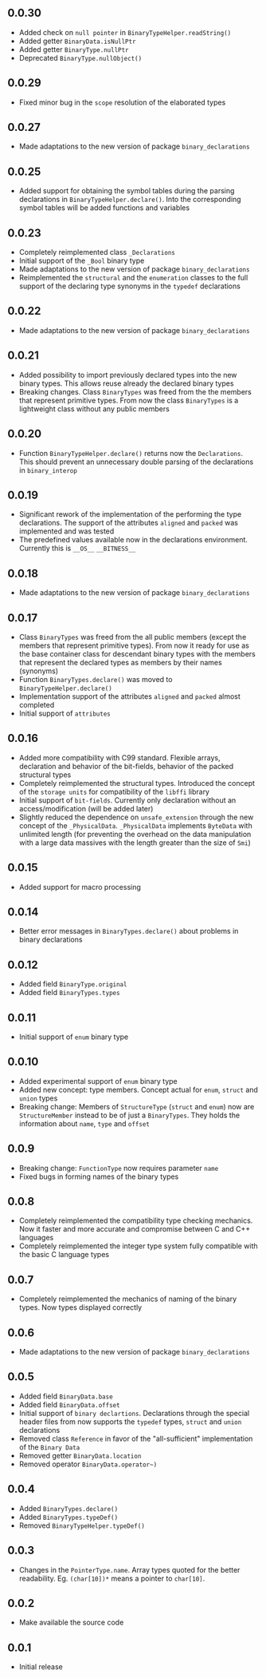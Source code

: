 ## 0.0.30

- Added check on `null pointer` in `BinaryTypeHelper.readString()` 
- Added getter `BinaryData.isNullPtr`
- Added getter `BinaryType.nullPtr`
- Deprecated `BinaryType.nullObject()`

## 0.0.29

- Fixed minor bug in the `scope` resolution of the elaborated types

## 0.0.27

- Made adaptations to the new version of package `binary_declarations`

## 0.0.25

- Added support for obtaining the symbol tables during the parsing declarations in `BinaryTypeHelper.declare()`. Into the corresponding symbol tables will be added functions and variables

## 0.0.23

- Completely reimplemented class `_Declarations`
- Initial support of the `_Bool` binary type
- Made adaptations to the new version of package `binary_declarations`    
- Reimplemented the `structural` and the `enumeration` classes to the full support of the declaring type synonyms in the `typedef` declarations

## 0.0.22

- Made adaptations to the new version of package `binary_declarations`

## 0.0.21

- Added possibility to import previously declared types into the new binary types. This allows reuse already the declared binary types
- Breaking changes. Class `BinaryTypes` was freed from the the members that represent primitive types. From now the class `BinaryTypes` is a lightweight class without any public members 

## 0.0.20

- Function `BinaryTypeHelper.declare()` returns now the `Declarations`. This should prevent an unnecessary double parsing of the declarations in `binary_interop` 

## 0.0.19

- Significant rework of the implementation of the performing the type declarations. The support of the attributes `aligned` and `packed` was implemented and was tested
- The predefined values available now in the declarations environment. Currently this is `__OS__` `__BITNESS__`

## 0.0.18

- Made adaptations to the new version of package `binary_declarations`

## 0.0.17

- Class `BinaryTypes` was freed from the all public members (except the members that represent primitive types). From now it ready for use as the base container class for descendant binary types with the members that represent the declared types as members by their names (synonyms)
- Function `BinaryTypes.declare()` was moved to `BinaryTypeHelper.declare()`
- Implementation support of the attributes `aligned` and `packed` almost completed
- Initial support of `attributes`

## 0.0.16

- Added more compatibility with C99 standard. Flexible arrays, declaration and behavior of the bit-fields, behavior of the packed structural types
- Completely reimplemented the structural types. Introduced the concept of the `storage units` for compatibility of the `libffi` library   
- Initial support of `bit-fields`. Currently only declaration without an access/modification (will be added later)
- Slightly reduced the dependence on `unsafe_extension` through the new concept of the `_PhysicalData`. `_PhysicalData` implements `ByteData` with unlimited length (for preventing the overhead on the data manipulation with a large data massives with the length greater than the size of `Smi`)

## 0.0.15

- Added support for macro processing

## 0.0.14

- Better error messages in `BinaryTypes.declare()` about problems in binary declarations 

## 0.0.12

- Added field `BinaryType.original`
- Added field `BinaryTypes.types`

## 0.0.11

- Initial support of `enum` binary type

## 0.0.10

- Added experimental support of `enum` binary type
- Added new concept: type members. Concept actual for `enum`, `struct` and `union` types
- Breaking change: Members of `StructureType` (`struct` and `enum`) now are `StructureMember` instead to be of just a `BinaryTypes`. They holds the information about `name`, `type` and `offset`

## 0.0.9

- Breaking change: `FunctionType` now requires parameter `name`
- Fixed bugs in forming names of the binary types

## 0.0.8

- Completely reimplemented the compatibility type checking mechanics. Now it faster and more accurate and compromise between C and C++ languages
- Completely reimplemented the integer type system fully compatible with the basic C language types

## 0.0.7

- Completely reimplemented the mechanics of naming of the binary types. Now types displayed correctly

## 0.0.6

- Made adaptations to the new version of package `binary_declarations`

## 0.0.5

- Added field `BinaryData.base`
- Added field `BinaryData.offset`  
- Initial support of `binary declartions`. Declarations through the special header files from now supports the `typedef` types, `struct` and `union` declarations
- Removed class `Reference` in favor of the "all-sufficient" implementation of the `Binary Data` 
- Removed getter `BinaryData.location`
- Removed operator `BinaryData.operator~)`

## 0.0.4

- Added `BinaryTypes.declare()`
- Added `BinaryTypes.typeDef()`
- Removed `BinaryTypeHelper.typeDef()`

## 0.0.3

- Changes in the `PointerType.name`. Array types quoted for the better readability. Eg. `(char[10])*` means a pointer to `char[10]`. 

## 0.0.2

- Make available the source code

## 0.0.1

- Initial release

